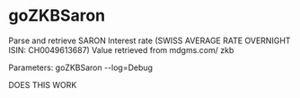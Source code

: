 # goZKBSaron

Parse and retrieve SARON Interest rate (SWISS AVERAGE RATE OVERNIGHT ISIN: CH0049613687)
Value retrieved from mdgms.com/ zkb

Parameters:
  goZKBSaron --log=Debug

  DOES THIS WORK
